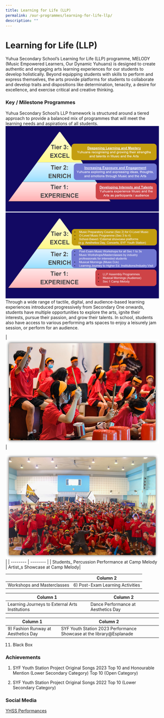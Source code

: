 ```yaml
---
title: Learning for Life (LLP)
permalink: /our-programmes/learning-for-life-llp/
description: ""
---
```

# **Learning for Life (LLP)**
Yuhua Secondary School’s Learning for Life (LLP) programme, MELODY (Music Empowered Learners, Our Dynamic Yuhuans) is designed to create authentic and engaging arts learning experiences for our students to develop holistically. Beyond equipping students with skills to perform and express themselves, the arts provide platforms for students to collaborate and develop traits and dispositions like determination, tenacity, a desire for excellence, and exercise critical and creative thinking. 
### **Key / Milestone Programmes**
Yuhua Secondary School’s LLP framework is structured around a tiered approach to provide a balanced mix of programmes that will meet the learning needs and aspirations of all students.  
![](/images/yhssllp1.PNG)
![](/images/yhssllp2.PNG)
Through a wide range of tactile, digital, and audience-based learning experiences introduced progressively from Secondary One onwards, students have multiple opportunities to explore the arts, ignite their interests, pursue their passion, and grow their talents. In school, students also have access to various performing arts spaces to enjoy a leisurely jam session, or perform for an audience.

| ![](/images/yhssllp3.png) |

![](/images/yhssllp4.png) | 
| -------- | -------- | 
| Students_ Percussion Performance at Camp Melody | Artist_s Showcase at Camp Melody| 

| | Column 2 | 
| -------- | -------- | 
| Workshops and Masterclasses| 6) Post-Exam Learning Activities | 

| Column 1 | Column 2 | 
|-------- | -------- | 
| Learning Journeys to External Arts Institutions|Dance Performance at Aesthetics Day| 

| Column 1 | Column 2 | 
| -------- | -------- | 
| 9) Fashion Runway at Aesthetics Day | SYF Youth Station 2023 Performance Showcase at the library@Esplanade | 
11) Black Box   


### **Achievements**

1) SYF Youth Station Project Original Songs 2023
Top 10 and Honourable Mention (Lower Secondary Category)
Top 10 (Open Category)

2) SYF Youth Station Project Original Songs 2022
Top 10 (Lower Secondary Category)


### **Social Media**
[YHSS Performances](https://youtube.com/playlist?list=PLPcKnMGv574196ceMe8p4wxVUEiiDx8g1)